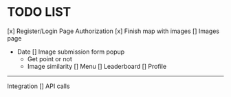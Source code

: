 # TODO LIST

[x] Register/Login Page Authorization
[x] Finish map with images
[] Images page
 - Date
    [] Image submission form popup
     - Get point or not
     - Image similarity
[] Menu
[] Leaderboard
[] Profile
---------------------------------------

Integration
[] API calls